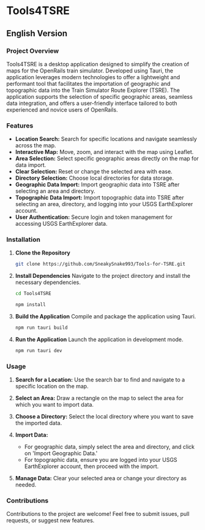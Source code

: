 # Tools4TSRE

## English Version

### Project Overview

Tools4TSRE is a desktop application designed to simplify the creation of maps for the OpenRails train simulator. Developed using Tauri, the application leverages modern technologies to offer a lightweight and performant tool that facilitates the importation of geographic and topographic data into the Train Simulator Route Explorer \(TSRE\). The application supports the selection of specific geographic areas, seamless data integration, and offers a user-friendly interface tailored to both experienced and novice users of OpenRails.

### Features

- **Location Search:** Search for specific locations and navigate seamlessly across the map.
- **Interactive Map:** Move, zoom, and interact with the map using Leaflet.
- **Area Selection:** Select specific geographic areas directly on the map for data import.
- **Clear Selection:** Reset or change the selected area with ease.
- **Directory Selection:** Choose local directories for data storage.
- **Geographic Data Import:** Import geographic data into TSRE after selecting an area and directory.
- **Topographic Data Import:** Import topographic data into TSRE after selecting an area, directory, and logging into your USGS EarthExplorer account.
- **User Authentication:** Secure login and token management for accessing USGS EarthExplorer data.

### Installation

1. **Clone the Repository**
   ```bash
   git clone https://github.com/SneakySnake993/Tools-for-TSRE.git
   ```

2. **Install Dependencies**
   Navigate to the project directory and install the necessary dependencies.
   ```bash
   cd Tools4TSRE
   ```
   ```bash
   npm install
   ```

3. **Build the Application**
   Compile and package the application using Tauri.
   ```bash
   npm run tauri build
   ```

4. **Run the Application**
   Launch the application in development mode.
   ```bash
   npm run tauri dev
   ```

### Usage

1. **Search for a Location:**
   Use the search bar to find and navigate to a specific location on the map.
   
2. **Select an Area:**
   Draw a rectangle on the map to select the area for which you want to import data.

3. **Choose a Directory:**
   Select the local directory where you want to save the imported data.

4. **Import Data:**
   - For geographic data, simply select the area and directory, and click on 'Import Geographic Data.'
   - For topographic data, ensure you are logged into your USGS EarthExplorer account, then proceed with the import.

5. **Manage Data:**
   Clear your selected area or change your directory as needed.

### Contributions

Contributions to the project are welcome! Feel free to submit issues, pull requests, or suggest new features.
